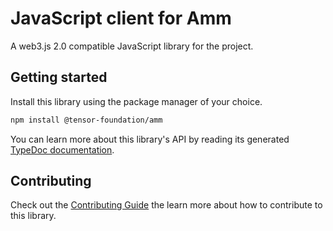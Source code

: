 # JavaScript client for Amm

A web3.js 2.0 compatible JavaScript library for the project.

## Getting started

Install this library using the package manager of your choice.
```sh
npm install @tensor-foundation/amm
```

You can learn more about this library's API by reading its generated [TypeDoc documentation](https://amm-js-docs.vercel.app).

## Contributing

Check out the [Contributing Guide](./CONTRIBUTING.md) the learn more about how to contribute to this library.
